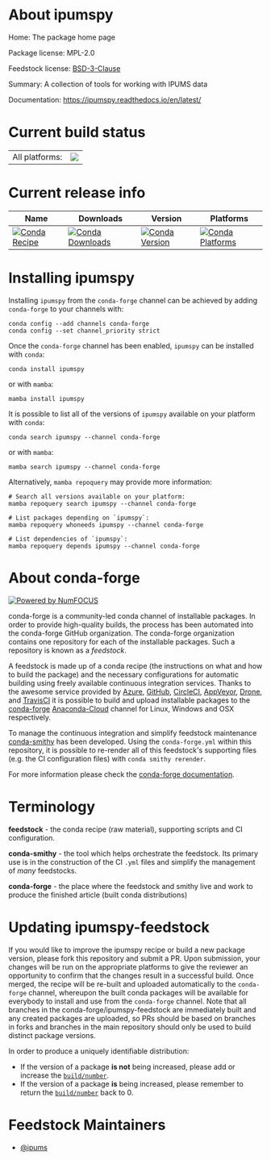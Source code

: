 About ipumspy
=============

Home: The package home page

Package license: MPL-2.0

Feedstock license: [BSD-3-Clause](https://github.com/conda-forge/ipumspy-feedstock/blob/main/LICENSE.txt)

Summary: A collection of tools for working with IPUMS data

Documentation: https://ipumspy.readthedocs.io/en/latest/

Current build status
====================


<table><tr><td>All platforms:</td>
    <td>
      <a href="https://dev.azure.com/conda-forge/feedstock-builds/_build/latest?definitionId=15076&branchName=main">
        <img src="https://dev.azure.com/conda-forge/feedstock-builds/_apis/build/status/ipumspy-feedstock?branchName=main">
      </a>
    </td>
  </tr>
</table>

Current release info
====================

| Name | Downloads | Version | Platforms |
| --- | --- | --- | --- |
| [![Conda Recipe](https://img.shields.io/badge/recipe-ipumspy-green.svg)](https://anaconda.org/conda-forge/ipumspy) | [![Conda Downloads](https://img.shields.io/conda/dn/conda-forge/ipumspy.svg)](https://anaconda.org/conda-forge/ipumspy) | [![Conda Version](https://img.shields.io/conda/vn/conda-forge/ipumspy.svg)](https://anaconda.org/conda-forge/ipumspy) | [![Conda Platforms](https://img.shields.io/conda/pn/conda-forge/ipumspy.svg)](https://anaconda.org/conda-forge/ipumspy) |

Installing ipumspy
==================

Installing `ipumspy` from the `conda-forge` channel can be achieved by adding `conda-forge` to your channels with:

```
conda config --add channels conda-forge
conda config --set channel_priority strict
```

Once the `conda-forge` channel has been enabled, `ipumspy` can be installed with `conda`:

```
conda install ipumspy
```

or with `mamba`:

```
mamba install ipumspy
```

It is possible to list all of the versions of `ipumspy` available on your platform with `conda`:

```
conda search ipumspy --channel conda-forge
```

or with `mamba`:

```
mamba search ipumspy --channel conda-forge
```

Alternatively, `mamba repoquery` may provide more information:

```
# Search all versions available on your platform:
mamba repoquery search ipumspy --channel conda-forge

# List packages depending on `ipumspy`:
mamba repoquery whoneeds ipumspy --channel conda-forge

# List dependencies of `ipumspy`:
mamba repoquery depends ipumspy --channel conda-forge
```


About conda-forge
=================

[![Powered by
NumFOCUS](https://img.shields.io/badge/powered%20by-NumFOCUS-orange.svg?style=flat&colorA=E1523D&colorB=007D8A)](https://numfocus.org)

conda-forge is a community-led conda channel of installable packages.
In order to provide high-quality builds, the process has been automated into the
conda-forge GitHub organization. The conda-forge organization contains one repository
for each of the installable packages. Such a repository is known as a *feedstock*.

A feedstock is made up of a conda recipe (the instructions on what and how to build
the package) and the necessary configurations for automatic building using freely
available continuous integration services. Thanks to the awesome service provided by
[Azure](https://azure.microsoft.com/en-us/services/devops/), [GitHub](https://github.com/),
[CircleCI](https://circleci.com/), [AppVeyor](https://www.appveyor.com/),
[Drone](https://cloud.drone.io/welcome), and [TravisCI](https://travis-ci.com/)
it is possible to build and upload installable packages to the
[conda-forge](https://anaconda.org/conda-forge) [Anaconda-Cloud](https://anaconda.org/)
channel for Linux, Windows and OSX respectively.

To manage the continuous integration and simplify feedstock maintenance
[conda-smithy](https://github.com/conda-forge/conda-smithy) has been developed.
Using the ``conda-forge.yml`` within this repository, it is possible to re-render all of
this feedstock's supporting files (e.g. the CI configuration files) with ``conda smithy rerender``.

For more information please check the [conda-forge documentation](https://conda-forge.org/docs/).

Terminology
===========

**feedstock** - the conda recipe (raw material), supporting scripts and CI configuration.

**conda-smithy** - the tool which helps orchestrate the feedstock.
                   Its primary use is in the construction of the CI ``.yml`` files
                   and simplify the management of *many* feedstocks.

**conda-forge** - the place where the feedstock and smithy live and work to
                  produce the finished article (built conda distributions)


Updating ipumspy-feedstock
==========================

If you would like to improve the ipumspy recipe or build a new
package version, please fork this repository and submit a PR. Upon submission,
your changes will be run on the appropriate platforms to give the reviewer an
opportunity to confirm that the changes result in a successful build. Once
merged, the recipe will be re-built and uploaded automatically to the
`conda-forge` channel, whereupon the built conda packages will be available for
everybody to install and use from the `conda-forge` channel.
Note that all branches in the conda-forge/ipumspy-feedstock are
immediately built and any created packages are uploaded, so PRs should be based
on branches in forks and branches in the main repository should only be used to
build distinct package versions.

In order to produce a uniquely identifiable distribution:
 * If the version of a package **is not** being increased, please add or increase
   the [``build/number``](https://docs.conda.io/projects/conda-build/en/latest/resources/define-metadata.html#build-number-and-string).
 * If the version of a package **is** being increased, please remember to return
   the [``build/number``](https://docs.conda.io/projects/conda-build/en/latest/resources/define-metadata.html#build-number-and-string)
   back to 0.

Feedstock Maintainers
=====================

* [@ipums](https://github.com/ipums/)

